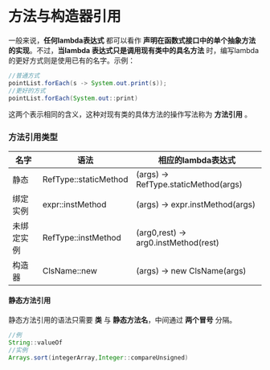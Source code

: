 方法与构造器引用
==========================
一般来说，**任何lambda表达式** 都可以看作 **声明在函数式接口中的单个抽象方法的实现**。不过，**当lambda
表达式只是调用现有类中的具名方法** 时，编写lambda的更好方式则是使用已有的名字。示例：
```java
//普通方式
pointList.forEach(s -> System.out.print(s));
//更好的方式
pointList.forEach(System.out::print)
```
这两个表示相同的含义，这种对现有类的具体方法的操作写法称为 **方法引用** 。

### 方法引用类型

名字|语法|相应的lambda表达式
----|---|-----------------
静态|RefType::staticMethod|(args) -> RefType.staticMethod(args)
绑定实例|expr::instMethod|(args) -> expr.instMethod(args)
未绑定实例|RefType::instMethod|(arg0,rest) -> arg0.instMethod(rest)
构造器|ClsName::new|(args) -> new ClsName(args)

#### 静态方法引用
静态方法引用的语法只需要 **类** 与 **静态方法名**，中间通过 **两个冒号** 分隔。
```java
//例
String::valueOf
//实例
Arrays.sort(integerArray,Integer::compareUnsigned)
```
